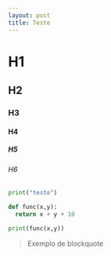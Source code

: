 ```yaml
---
layout: post
title: Teste
---
```


# H1
## H2
### H3
#### H4
##### H5
###### H6

```py
print("teste")

def func(x,y):
  return x + y + 10

print(func(x,y))
```

> Exemplo de blockquote
